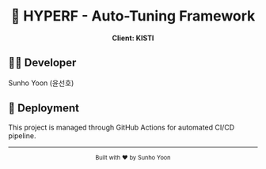 <div align="center">
  <h1>🚀 HYPERF - Auto-Tuning Framework</h1>
  <p>
    <strong>Client: KISTI </strong>
  </p>
</div>

## 👨‍💻 Developer
Sunho Yoon (윤선호)

## 🚀 Deployment
This project is managed through GitHub Actions for automated CI/CD pipeline.

---

<div align="center">
  <sub>Built with ❤️ by Sunho Yoon</sub>
</div>
